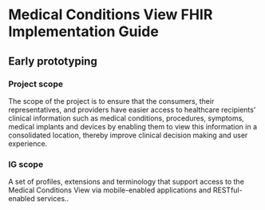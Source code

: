 # Medical Conditions View FHIR Implementation Guide

## Early prototyping

### Project scope
The scope of the project is to ensure that the consumers, their representatives, and providers have easier access to healthcare recipients’ clinical information such as medical conditions, procedures, symptoms, medical implants and devices by enabling them to view this information in a consolidated location, thereby improve clinical decision making and user experience.

### IG scope
A set of profiles, extensions and terminology that support access to the Medical Conditions View via mobile-enabled applications and RESTful-enabled services..